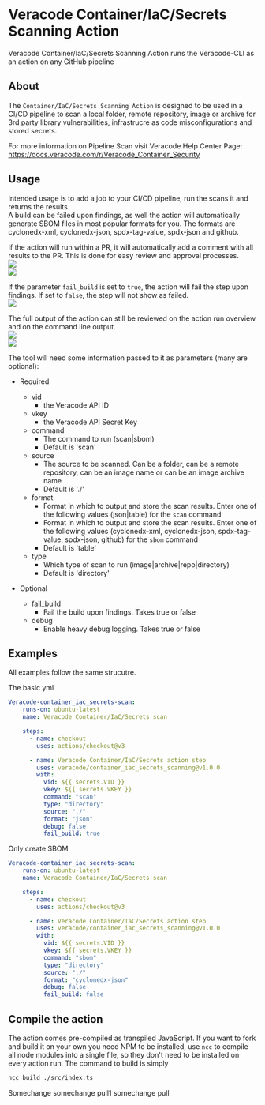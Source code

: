 # Veracode Container/IaC/Secrets Scanning Action

Veracode Container/IaC/Secrets Scanning Action runs the Veracode-CLI as an action on any GitHub pipeline

## About

The `Container/IaC/Secrets Scanning Action` is designed to be used in a CI/CD pipeline to scan a local folder, remote repository, image or archive for 3rd party library vulnerabilities, infrastrucre as code misconfigurations and stored secrets.

For more information on Pipeline Scan visit Veracode Help Center Page: https://docs.veracode.com/r/Veracode_Container_Security

## Usage

Intended usage is to add a job to your CI/CD pipeline, run the scans it and returns the results.  
A build can be failed upon findings, as well the action will automatically generate SBOM files in most popular formats for you. The formats are  cyclonedx-xml, cyclonedx-json, spdx-tag-value, spdx-json and github.  
  
If the action will run within a PR, it will automatically add a comment with all results to the PR. This is done for easy review and approval processes.  
![](/media/pr-comment.png)  
![](/media/pr-comment1.png)  
  
If the parameter `fail_build` is set to `true`, the action will fail the step upon findings. If set to `false`, the step will not show as failed.  
![](/media/fail-build.png)  
  
The full output of the action can still be reviewed on the action run overview and on the command line output.  
 ![](/media/action-overview.png)  
 ![](/media/command-line-output.png)  
   

The tool will need some information passed to it as parameters (many are optional):

* Required
  * vid
    * the Veracode API ID
  * vkey
    * the Veracode API Secret Key
  * command
    * The command to run (scan|sbom) 
    * Default is 'scan'
  * source
    * The source to be scanned. Can be a folder, can be a remote repository, can be an image name or can be an image archive name
    * Default is './'
  * format
    * Format in which to output and store the scan results. Enter one of the following values (json|table) for the `scan` command
    * Format in which to output and store the scan results. Enter one of the following values (cyclonedx-xml, cyclonedx-json, spdx-tag-value, spdx-json, github) for the `sbom` command
    * Default is 'table'
  * type
    * Which type of scan to run (image|archive|repo|directory)
    * Default is 'directory'

* Optional
  * fail_build
    * Fail the build upon findings. Takes true or false
  * debug
    * Enable heavy debug logging. Takes true or false


## Examples  
All examples follow the same strucutre.
  

The basic yml  
  
  ```yml 
  Veracode-container_iac_secrets-scan:
      runs-on: ubuntu-latest
      name: Veracode Container/IaC/Secrets scan

      steps:
        - name: checkout
          uses: actions/checkout@v3

        - name: Veracode Container/IaC/Secrets action step
          uses: veracode/container_iac_secrets_scanning@v1.0.0
          with:
            vid: ${{ secrets.VID }}
            vkey: ${{ secrets.VKEY }}
            command: "scan" 
            type: "directory"
            source: "./"
            format: "json"
            debug: false
            fail_build: true
  ``` 
  

Only create SBOM  
  
  ```yml 
  Veracode-container_iac_secrets-scan:
      runs-on: ubuntu-latest
      name: Veracode Container/IaC/Secrets scan

      steps:
        - name: checkout
          uses: actions/checkout@v3

        - name: Veracode Container/IaC/Secrets action step
          uses: veracode/container_iac_secrets_scanning@v1.0.0
          with:
            vid: ${{ secrets.VID }}
            vkey: ${{ secrets.VKEY }}
            command: "sbom" 
            type: "directory"
            source: "./"
            format: "cyclonedx-json"
            debug: false
            fail_build: false
  ```     
 
## Compile the action  
The action comes pre-compiled as transpiled JavaScript. If you want to fork and build it on your own you need NPM to be installed, use `ncc` to compile all node modules into a single file, so they don't need to be installed on every action run. The command to build is simply  

```sh
ncc build ./src/index.ts  
```
Somechange
somechange pull1
somechange pull

